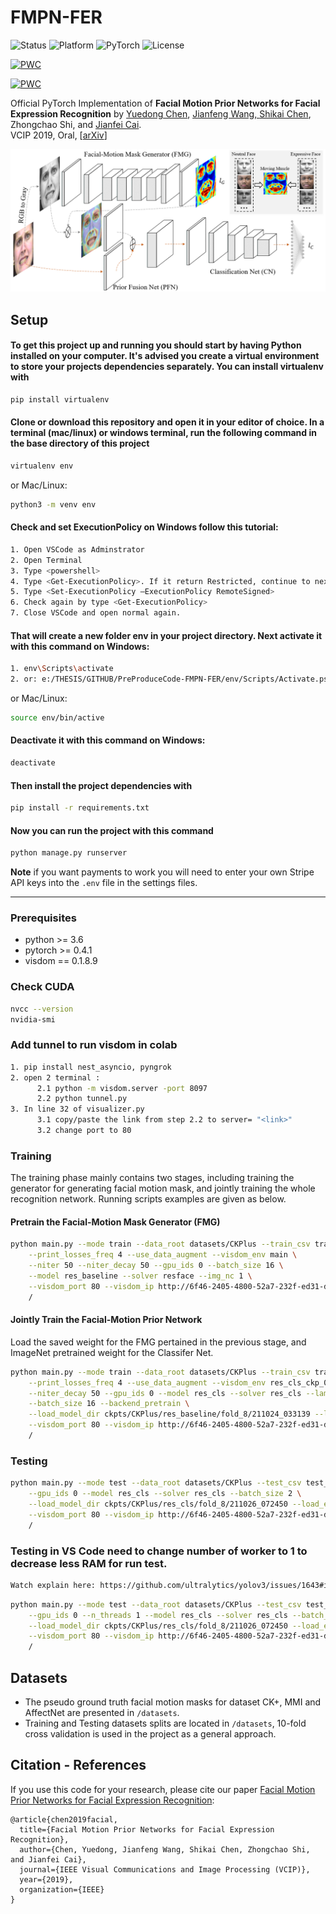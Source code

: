 # FMPN-FER

<p align="left">
	<img src="https://img.shields.io/badge/Status-Release-gold.svg?style=flat-square" alt="Status">
	<img src="https://img.shields.io/badge/Platform-Linux-lightgrey.svg?style=flat-square" alt="Platform">
	<img src="https://img.shields.io/badge/PyTorch Version-0.4.1-blue.svg?style=flat-square" alt="PyTorch">
	<img src="https://img.shields.io/badge/License-MIT-green.svg?style=flat-square" alt="License">
</p>

[![PWC](https://img.shields.io/endpoint.svg?style=flat-square&url=https://paperswithcode.com/badge/facial-motion-prior-networks-for-facial/facial-expression-recognition-on-mmi)](https://paperswithcode.com/sota/facial-expression-recognition-on-mmi?p=facial-motion-prior-networks-for-facial)

[![PWC](https://img.shields.io/endpoint.svg?style=flat-square&url=https://paperswithcode.com/badge/facial-motion-prior-networks-for-facial/facial-expression-recognition-on-ck)](https://paperswithcode.com/sota/facial-expression-recognition-on-ck?p=facial-motion-prior-networks-for-facial)

Official PyTorch Implementation of **Facial Motion Prior Networks for Facial Expression Recognition** by <a href="https://donydchen.github.io">Yuedong Chen</a>, <a href="https://jianfeng1991.github.io/personal">Jianfeng Wang, <a href="https://www.researchgate.net/profile/Shikai_Chen3">Shikai Chen</a>, Zhongchao Shi, and <a href="https://www.ntu.edu.sg/home/asjfcai/">Jianfei Cai</a>. 
<br>VCIP 2019, Oral, \[[arXiv](https://arxiv.org/abs/1902.08788)\]

![FMPN Model Structure](images/proposed_model.png)

## Setup

#### To get this project up and running you should start by having Python installed on your computer. It's advised you create a virtual environment to store your projects dependencies separately. You can install virtualenv with

``` sh
pip install virtualenv
```

#### Clone or download this repository and open it in your editor of choice. In a terminal (mac/linux) or windows terminal, run the following command in the base directory of this project

``` sh
virtualenv env
```
or Mac/Linux:
``` sh
python3 -m venv env
```

#### Check and set ExecutionPolicy on Windows follow this tutorial:
``` sh
1. Open VSCode as Adminstrator
2. Open Terminal
3. Type <powershell>
4. Type <Get-ExecutionPolicy>. If it return Restricted, continue to next step
5. Type <Set-ExecutionPolicy –ExecutionPolicy RemoteSigned>
6. Check again by type <Get-ExecutionPolicy>
7. Close VSCode and open normal again.
```

#### That will create a new folder env in your project directory. Next activate it with this command on Windows:

``` sh
1. env\Scripts\activate
2. or: e:/THESIS/GITHUB/PreProduceCode-FMPN-FER/env/Scripts/Activate.ps1
```
or Mac/Linux:
``` sh
source env/bin/active
```

#### Deactivate it with this command on Windows:

``` sh
deactivate
```

#### Then install the project dependencies with

``` sh
pip install -r requirements.txt
```

#### Now you can run the project with this command

``` sh
python manage.py runserver
```

**Note** if you want payments to work you will need to enter your own Stripe API keys into the `.env` file in the settings files.

---

### Prerequisites

* python >= 3.6
* pytorch >= 0.4.1
* visdom == 0.1.8.9

### Check CUDA

``` sh
nvcc --version
nvidia-smi
```

### Add tunnel to run visdom in colab

``` sh
1. pip install nest_asyncio, pyngrok
2. open 2 terminal :
      2.1 python -m visdom.server -port 8097
      2.2 python tunnel.py
3. In line 32 of visualizer.py
      3.1 copy/paste the link from step 2.2 to server= "<link>"
      3.2 change port to 80
```

### Training

The training phase mainly contains two stages, including training the generator for generating facial motion mask, and jointly training the whole recognition network. Running scripts examples are given as below. 

#### Pretrain the Facial-Motion Mask Generator (FMG)

``` sh
python main.py --mode train --data_root datasets/CKPlus --train_csv train_ids_8.csv \
    --print_losses_freq 4 --use_data_augment --visdom_env main \
    --niter 50 --niter_decay 50 --gpu_ids 0 --batch_size 16 \
    --model res_baseline --solver resface --img_nc 1 \
    --visdom_port 80 --visdom_ip http://6f46-2405-4800-52a7-232f-ed31-dec5-a662-7c6d.ngrok.io \
    /
```

#### Jointly Train the Facial-Motion Prior Network

Load the saved weight for the FMG pertained in the previous stage, and ImageNet pretrained weight for the Classifer Net.

```sh
python main.py --mode train --data_root datasets/CKPlus --train_csv train_ids_8.csv \
    --print_losses_freq 4 --use_data_augment --visdom_env res_cls_ckp_0 --niter 50 \
    --niter_decay 50 --gpu_ids 0 --model res_cls --solver res_cls --lambda_resface 0.1 \
    --batch_size 16 --backend_pretrain \
    --load_model_dir ckpts/CKPlus/res_baseline/fold_8/211024_033139 --load_epoch 100 \
    --visdom_port 80 --visdom_ip http://6f46-2405-4800-52a7-232f-ed31-dec5-a662-7c6d.ngrok.io \
    /
```

### Testing 

``` sh
python main.py --mode test --data_root datasets/CKPlus --test_csv test_ids_1.csv \
    --gpu_ids 0 --model res_cls --solver res_cls --batch_size 2 \
    --load_model_dir ckpts/CKPlus/res_cls/fold_8/211026_072450 --load_epoch 100 \
    --visdom_port 80 --visdom_ip http://6f46-2405-4800-52a7-232f-ed31-dec5-a662-7c6d.ngrok.io \
    /
```
### Testing in VS Code need to change number of worker to 1 to decrease less RAM for run test.

``` sh 
Watch explain here: https://github.com/ultralytics/yolov3/issues/1643#issuecomment-755254615
```

``` sh
python main.py --mode test --data_root datasets/CKPlus --test_csv test_ids_1.csv \
    --gpu_ids 0 --n_threads 1 --model res_cls --solver res_cls --batch_size 2 \
    --load_model_dir ckpts/CKPlus/res_cls/fold_8/211026_072450 --load_epoch 100 \
    --visdom_port 80 --visdom_ip http://6f46-2405-4800-52a7-232f-ed31-dec5-a662-7c6d.ngrok.io \
    /
```

## Datasets

* The pseudo ground truth facial motion masks for dataset CK+, MMI and AffectNet are presented in `/datasets`.
* Training and Testing datasets splits are located in `/datasets`, 10-fold cross validation is used in the project as a general approach.

## Citation - References

If you use this code for your research, please cite our paper <a href="https://arxiv.org/abs/1902.08788">Facial Motion Prior Networks for Facial Expression Recognition</a>:

```
@article{chen2019facial,
  title={Facial Motion Prior Networks for Facial Expression Recognition},
  author={Chen, Yuedong, Jianfeng Wang, Shikai Chen, Zhongchao Shi, and Jianfei Cai},
  journal={IEEE Visual Communications and Image Processing (VCIP)},
  year={2019},
  organization={IEEE}
}
```
